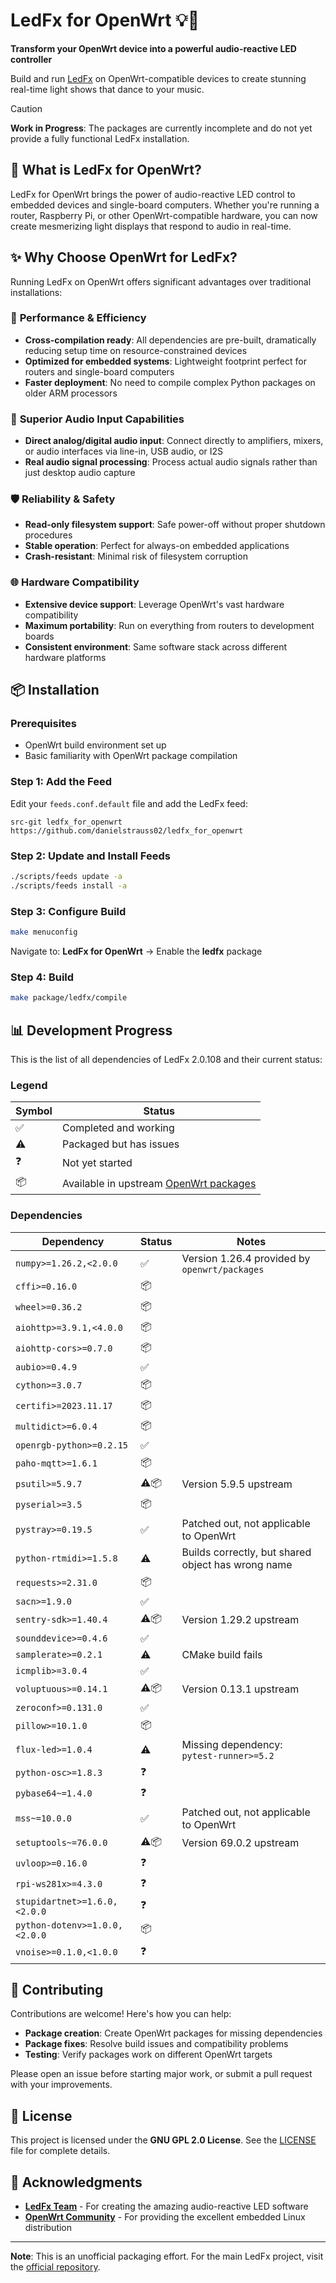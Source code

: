# LedFx for OpenWrt 💡🌈

**Transform your OpenWrt device into a powerful audio-reactive LED controller**

Build and run [LedFx](https://github.com/LedFx/LedFx) on OpenWrt-compatible devices to create stunning real-time light shows that dance to your music.

> [!CAUTION]
> **Work in Progress**: The packages are currently incomplete and do not yet provide a fully functional LedFx installation.

## 🎯 What is LedFx for OpenWrt?

LedFx for OpenWrt brings the power of audio-reactive LED control to embedded devices and single-board computers. Whether you're running a router, Raspberry Pi, or other OpenWrt-compatible hardware, you can now create mesmerizing light displays that respond to audio in real-time.

## ✨ Why Choose OpenWrt for LedFx?

Running LedFx on OpenWrt offers significant advantages over traditional installations:

### 🚀 **Performance & Efficiency**
- **Cross-compilation ready**: All dependencies are pre-built, dramatically reducing setup time on resource-constrained devices
- **Optimized for embedded systems**: Lightweight footprint perfect for routers and single-board computers
- **Faster deployment**: No need to compile complex Python packages on older ARM processors

### 🎵 **Superior Audio Input Capabilities**
- **Direct analog/digital audio input**: Connect directly to amplifiers, mixers, or audio interfaces via line-in, USB audio, or I2S
- **Real audio signal processing**: Process actual audio signals rather than just desktop audio capture

### 🛡️ **Reliability & Safety**
- **Read-only filesystem support**: Safe power-off without proper shutdown procedures
- **Stable operation**: Perfect for always-on embedded applications
- **Crash-resistant**: Minimal risk of filesystem corruption

### 🌐 **Hardware Compatibility**
- **Extensive device support**: Leverage OpenWrt's vast hardware compatibility
- **Maximum portability**: Run on everything from routers to development boards
- **Consistent environment**: Same software stack across different hardware platforms

## 📦 Installation

### Prerequisites
- OpenWrt build environment set up
- Basic familiarity with OpenWrt package compilation

### Step 1: Add the Feed
Edit your `feeds.conf.default` file and add the LedFx feed:
```
src-git ledfx_for_openwrt https://github.com/danielstrauss02/ledfx_for_openwrt
```

### Step 2: Update and Install Feeds
```bash
./scripts/feeds update -a
./scripts/feeds install -a
```

### Step 3: Configure Build
```bash
make menuconfig
```
Navigate to: **LedFx for OpenWrt** → Enable the **ledfx** package

### Step 4: Build
```bash
make package/ledfx/compile
```

## 📊 Development Progress

This is the list of all dependencies of LedFx 2.0.108 and their current status:

### Legend
| Symbol | Status |
|--------|--------|
| ✅ | Completed and working |
| ⚠️ | Packaged but has issues |
| ❓ | Not yet started |
| 📦 | Available in upstream [OpenWrt packages](https://github.com/openwrt/packages) |

### Dependencies
| Dependency | Status | Notes |
|------------|--------|-------|
| `numpy>=1.26.2,<2.0.0` | ✅ | Version 1.26.4 provided by `openwrt/packages` |
| `cffi>=0.16.0` | 📦 |  |
| `wheel>=0.36.2` | 📦 |  |
| `aiohttp>=3.9.1,<4.0.0` | 📦 |  |
| `aiohttp-cors>=0.7.0` | 📦 |  |
| `aubio>=0.4.9` | ✅ |  |
| `cython>=3.0.7` | 📦 |  |
| `certifi>=2023.11.17` | 📦 |  |
| `multidict>=6.0.4` | 📦 |  |
| `openrgb-python>=0.2.15` | ✅ |  |
| `paho-mqtt>=1.6.1` | 📦 |  |
| `psutil>=5.9.7` | ⚠️📦 | Version 5.9.5 upstream |
| `pyserial>=3.5` | 📦 |  |
| `pystray>=0.19.5` | ✅ | Patched out, not applicable to OpenWrt |
| `python-rtmidi>=1.5.8` | ⚠️ | Builds correctly, but shared object has wrong name |
| `requests>=2.31.0` | 📦 |  |
| `sacn>=1.9.0` | ✅ |  |
| `sentry-sdk>=1.40.4` | ⚠️📦 | Version 1.29.2 upstream |
| `sounddevice>=0.4.6` | ✅ |  |
| `samplerate>=0.2.1` | ⚠️ | CMake build fails |
| `icmplib>=3.0.4` | ✅ |  |
| `voluptuous>=0.14.1` | ⚠️📦 | Version 0.13.1 upstream |
| `zeroconf>=0.131.0` | ✅ |  |
| `pillow>=10.1.0` | 📦 |  |
| `flux-led>=1.0.4` | ⚠️ | Missing dependency: `pytest-runner>=5.2` |
| `python-osc>=1.8.3` | ❓ |  |
| `pybase64~=1.4.0` | ❓ |  |
| `mss~=10.0.0` | ✅ | Patched out, not applicable to OpenWrt |
| `setuptools~=76.0.0` | ⚠️📦 | Version 69.0.2 upstream |
| `uvloop>=0.16.0` | ❓ |  |
| `rpi-ws281x>=4.3.0` | ❓ |  |
| `stupidartnet>=1.6.0,<2.0.0` | ❓ |  |
| `python-dotenv>=1.0.0,<2.0.0` | 📦 |  |
| `vnoise>=0.1.0,<1.0.0` | ❓ |  |

## 🤝 Contributing

Contributions are welcome! Here's how you can help:

- **Package creation**: Create OpenWrt packages for missing dependencies
- **Package fixes**: Resolve build issues and compatibility problems
- **Testing**: Verify packages work on different OpenWrt targets

Please open an issue before starting major work, or submit a pull request with your improvements.

## 📄 License

This project is licensed under the **GNU GPL 2.0 License**. See the [LICENSE](LICENSE) file for complete details.

## 🙏 Acknowledgments

- **[LedFx Team](https://github.com/LedFx/LedFx)** - For creating the amazing audio-reactive LED software
- **[OpenWrt Community](https://openwrt.org/)** - For providing the excellent embedded Linux distribution

---

**Note**: This is an unofficial packaging effort. For the main LedFx project, visit the [official repository](https://github.com/LedFx/LedFx).